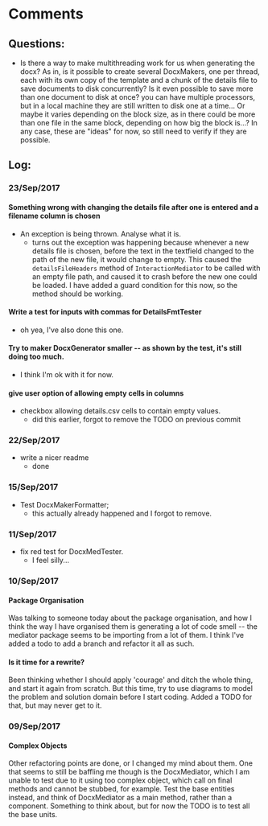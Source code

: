 Comments
========

Questions:
----------
- Is there a way to make multithreading work for us when generating the docx?
  As in, is it possible to create several DocxMakers, one per thread, each with
  its own copy of the template and a chunk of the details file to save
  documents to disk concurrently? Is it even possible to save more than one
  document to disk at once? you can have multiple processors, but in a local
  machine they are still written to disk one at a time... Or maybe it varies
  depending on the block size, as in there could be more than one file in the
  same block, depending on how big the block is...? In any case, these are
  "ideas" for now, so still need to verify if they are possible.


Log:
----

### 23/Sep/2017
#### Something wrong with changing the details file after one is entered and a filename column is chosen
- An exception is being thrown. Analyse what it is.
  - turns out the exception was happening because whenever a new details file
    is chosen, before the text in the textfield changed to the path of the new
    file, it would change to empty. This caused the `detailsFileHeaders` method
    of `InteractionMediator` to be called with an empty file path, and caused
    it to crash before the new one could be loaded. I have added a guard
    condition for this now, so the method should be working.

#### Write a test for inputs with commas for DetailsFmtTester
- oh yea, I've also done this one.

#### Try to maker DocxGenerator smaller -- as shown by the test, it's still doing too much.
- I think I'm ok with it for now.

#### give user option of allowing empty cells in columns
- checkbox allowing details.csv cells to contain empty values.
  - did this earlier, forgot to remove the TODO on previous commit





### 22/Sep/2017
- write a nicer readme 
  - done


### 15/Sep/2017
- Test DocxMakerFormatter;
  - this actually already happened and I forgot to remove.


### 11/Sep/2017
- fix red test for DocxMedTester.
  - I feel silly...


### 10/Sep/2017
#### Package Organisation
Was talking to someone today about the package organisation, and how I think
the way I have organised them is generating a lot of code smell -- the mediator
package seems to be importing from a lot of them.  I think I've added a todo to
add a branch and refactor it all as such.

#### Is it time for a rewrite?
Been thinking whether I should apply 'courage' and ditch the whole thing, and
start it again from scratch. But this time, try to use diagrams to model the
problem and solution domain before I start coding. Added a TODO for that, but
may never get to it.


### 09/Sep/2017
#### Complex Objects
Other refactoring points are done, or I changed my mind about them. One that
seems to still be baffling me though is the DocxMediator, which I am unable to
test due to it using too complex object, which call on final methods and cannot
be stubbed, for example. Test the base entities instead, and think of
DocxMediator as a main method, rather than a component. Something to think
about, but for now the TODO is to test all the base units.
